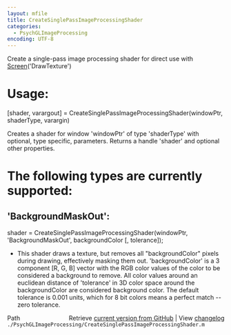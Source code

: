 ```yaml
---
layout: mfile
title: CreateSinglePassImageProcessingShader
categories:
  - PsychGLImageProcessing
encoding: UTF-8
---
```


Create a single-pass image processing shader for direct use with [Screen](/docs/Screen)\('DrawTexture'\)

# Usage:

\[shader, varargout\] = CreateSinglePassImageProcessingShader\(windowPtr, shaderType, varargin\)

Creates a shader for window 'windowPtr' of type 'shaderType' with
optional, type specific, parameters. Returns a handle 'shader' and
optional other properties.

# The following types are currently supported:

'BackgroundMaskOut':
--------------------

 shader = CreateSinglePassImageProcessingShader\(windowPtr, 'BackgroundMaskOut', backgroundColor \[, tolerance\]\);
 - This shader draws a texture, but removes all "backgroundColor" pixels
 during drawing, effectively masking them out. 'backgroundColor' is a 3
 component \[R, G, B\] vector with the RGB color values of the color to be
 considered a background to remove. All color values around an euclidean
 distance of 'tolerance' in 3D color space around the backgroundColor are
 considered background color. The default tolerance is 0.001 units, which
 for 8 bit colors means a perfect match -- zero tolerance.



<div class="code_header" style="text-align:right;">
  <span style="float:left;">Path&nbsp;&nbsp;</span> <span class="counter">Retrieve <a href=
  "https://raw.github.com/Psychtoolbox-3/Psychtoolbox-3/beta/./PsychGLImageProcessing/CreateSinglePassImageProcessingShader.m">current version from GitHub</a> | View <a href=
  "https://github.com/Psychtoolbox-3/Psychtoolbox-3/commits/beta/./PsychGLImageProcessing/CreateSinglePassImageProcessingShader.m">changelog</a></span>
</div>
<div class="code">
  <code>./PsychGLImageProcessing/CreateSinglePassImageProcessingShader.m</code>
</div>
